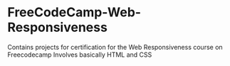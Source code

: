 # FreeCodeCamp-Web-Responsiveness
Contains projects for certification for the Web Responsiveness course on Freecodecamp
Involves basically HTML and CSS 
